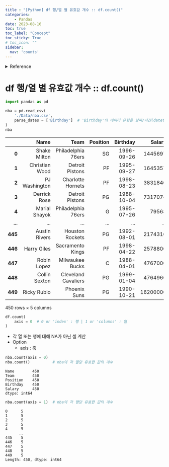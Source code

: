 ```yaml
---
title : "[Python] df 행/열 별 유효값 개수 :: df.count()"
categories:
    - Pandas
date: 2023-08-16
toc: true
toc_label: "Concept"
toc_sticky: True
# toc_icon: ""
sidebar:
  nav: 'counts'
---
```

<details>
    <summary>Reference</summary>
        Pandas In Action
</details>

# df 행/열 별 유효값 개수 :: df.count()

```python
import pandas as pd

nba = pd.read_csv(
    './Data/nba.csv',
    parse_dates = ['Birthday']  # 'Birthday'의 데이터 유형을 날짜/시간(datetime)으로 강제 변환
)
nba
```

|         |           Name |                Team | Position |   Birthday |   Salary |
| ------: | -------------: | ------------------: | -------: | ---------: | -------: |
|   **0** |   Shake Milton |  Philadelphia 76ers |       SG | 1996-09-26 |  1445697 |
|   **1** | Christian Wood |     Detroit Pistons |       PF | 1995-09-27 |  1645357 |
|   **2** |  PJ Washington |   Charlotte Hornets |       PF | 1998-08-23 |  3831840 |
|   **3** |   Derrick Rose |     Detroit Pistons |       PG | 1988-10-04 |  7317074 |
|   **4** |  Marial Shayok |  Philadelphia 76ers |        G | 1995-07-26 |    79568 |
| **...** |            ... |                 ... |      ... |        ... |      ... |
| **445** |  Austin Rivers |     Houston Rockets |       PG | 1992-08-01 |  2174310 |
| **446** |    Harry Giles |    Sacramento Kings |       PF | 1998-04-22 |  2578800 |
| **447** |    Robin Lopez |     Milwaukee Bucks |        C | 1988-04-01 |  4767000 |
| **448** |  Collin Sexton | Cleveland Cavaliers |       PG | 1999-01-04 |  4764960 |
| **449** |    Ricky Rubio |        Phoenix Suns |       PG | 1990-10-21 | 16200000 |

450 rows × 5 columns

```python
df.count(
    axis = 0  # 0 or 'index' : 행 | 1 or 'columns' : 열
)
```

- 각 열 또는 행에 대해 NA가 아닌 셀 계산
- Option
  - axis : 축

```python
nba.count(axis = 0)
nba.count()          # nba의 각 열당 유효한 값의 개수
```

```
Name        450
Team        450
Position    450
Birthday    450
Salary      450
dtype: int64
```

```python
nba.count(axis = 1)  # nba의 각 행당 유효한 값의 개수
```

```
0      5
1      5
2      5
3      5
4      5
      ..
445    5
446    5
447    5
448    5
449    5
Length: 450, dtype: int64
```

